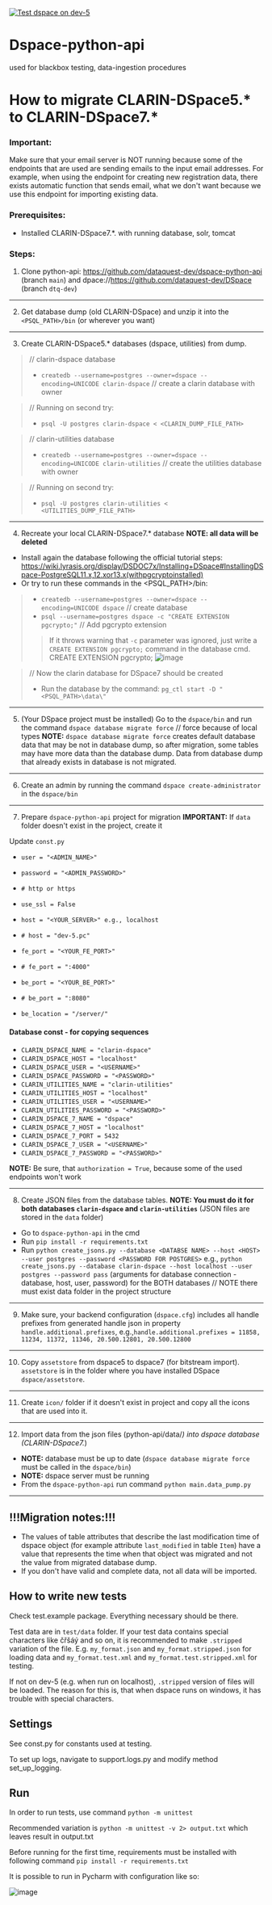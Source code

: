 [![Test dspace on dev-5](https://github.com/dataquest-dev/dspace-blackbox-testing/actions/workflows/test.yml/badge.svg)](https://github.com/dataquest-dev/dspace-blackbox-testing/actions/workflows/test.yml)

# Dspace-python-api
used for blackbox testing, data-ingestion procedures

# How to migrate CLARIN-DSpace5.* to CLARIN-DSpace7.*

### Important:
Make sure that your email server is NOT running because some of the endpoints that are used
are sending emails to the input email addresses. 
For example, when using the endpoint for creating new registration data, 
there exists automatic function that sends email, what we don't want
because we use this endpoint for importing existing data.

### Prerequisites:
- Installed CLARIN-DSpace7.*. with running database, solr, tomcat

### Steps:
1. Clone python-api: https://github.com/dataquest-dev/dspace-python-api (branch `main`) and dpace://https://github.com/dataquest-dev/DSpace (branch `dtq-dev`)

***
2. Get database dump (old CLARIN-DSpace) and unzip it into the `<PSQL_PATH>/bin` (or wherever you want)

***
3. Create CLARIN-DSpace5.* databases (dspace, utilities) from dump.
> // clarin-dspace database
> - `createdb --username=postgres --owner=dspace --encoding=UNICODE clarin-dspace` // create a clarin database with owner

> // Running on second try:
> - `psql -U postgres clarin-dspace < <CLARIN_DUMP_FILE_PATH>`

> // clarin-utilities database
> - `createdb --username=postgres --owner=dspace --encoding=UNICODE clarin-utilities` // create the utilities database with owner

> // Running on second try:
> - `psql -U postgres clarin-utilities < <UTILITIES_DUMP_FILE_PATH>`

***
4. Recreate your local CLARIN-DSpace7.* database **NOTE: all data will be deleted**
- Install again the database following the official tutorial steps: https://wiki.lyrasis.org/display/DSDOC7x/Installing+DSpace#InstallingDSpace-PostgreSQL11.x,12.xor13.x(withpgcryptoinstalled)
- Or try to run these commands in the <PSQL_PATH>/bin:
> - `createdb --username=postgres --owner=dspace --encoding=UNICODE dspace` // create database
> - `psql --username=postgres dspace -c "CREATE EXTENSION pgcrypto;"` // Add pgcrypto extension
> > If it throws warning that `-c` parameter was ignored, just write a `CREATE EXTENSION pgcrypto;` command in the database cmd.
> > CREATE EXTENSION pgcrypto;
![image](https://user-images.githubusercontent.com/90026355/228528044-f6ad178c-f525-4b15-b6cc-03d8d94c8ccc.png)
 

> // Now the clarin database for DSpace7 should be created
> - Run the database by the command: `pg_ctl start -D "<PSQL_PATH>\data\"`

***
5. (Your DSpace project must be installed) Go to the `dspace/bin` and run the command `dspace database migrate force` // force because of local types
**NOTE:** `dspace database migrate force` creates default database data that may be not in database dump, so after migration, some tables may have more data than the database dump. Data from database dump that already exists in database is not migrated.

***
6. Create an admin by running the command `dspace create-administrator` in the `dspace/bin`

***
7. Prepare `dspace-python-api` project for migration
**IMPORTANT:** If `data` folder doesn't exist in the project, create it

Update `const.py`
- `user = "<ADMIN_NAME>"`
- `password = "<ADMIN_PASSWORD>"`

- `# http or https`
- `use_ssl = False`
- `host = "<YOUR_SERVER>" e.g., localhost`
- `# host = "dev-5.pc"`
- `fe_port = "<YOUR_FE_PORT>"`
- `# fe_port = ":4000"`
- `be_port = "<YOUR_BE_PORT>"`
- `# be_port = ":8080"`
- `be_location = "/server/"`
#### Database const - for copying sequences
- `CLARIN_DSPACE_NAME = "clarin-dspace"`
- `CLARIN_DSPACE_HOST = "localhost"`
- `CLARIN_DSPACE_USER = "<USERNAME>"`
- `CLARIN_DSPACE_PASSWORD = "<PASSWORD>"`
- `CLARIN_UTILITIES_NAME = "clarin-utilities"`
- `CLARIN_UTILITIES_HOST = "localhost"`
- `CLARIN_UTILITIES_USER = "<USERNAME>"`
- `CLARIN_UTILITIES_PASSWORD = "<PASSWORD>"`
- `CLARIN_DSPACE_7_NAME = "dspace"`
- `CLARIN_DSPACE_7_HOST = "localhost"`
- `CLARIN_DSPACE_7_PORT = 5432`
- `CLARIN_DSPACE_7_USER = "<USERNAME>"`
- `CLARIN_DSPACE_7_PASSWORD = "<PASSWORD>"`

**NOTE:** Be sure, that `authorization = True`, because some of the used endpoints won't work

***
8. Create JSON files from the database tables. **NOTE: You must do it for both databases `clarin-dspace` and `clarin-utilities`** (JSON files are stored in the `data` folder)
- Go to `dspace-python-api` in the cmd
- Run `pip install -r requirements.txt`
- Run `python create_jsons.py --database <DATABSE NAME> --host <HOST> --user postgres --password <PASSWORD FOR POSTGRES>` e.g., `python create_jsons.py --database clarin-dspace --host localhost --user postgres --password pass` (arguments for database connection - database, host, user, password) for the BOTH databases // NOTE there must exist data folder in the project structure

***
9. Make sure, your backend configuration (`dspace.cfg`) includes all handle prefixes from generated handle json in property `handle.additional.prefixes`, 
e.g.,`handle.additional.prefixes = 11858, 11234, 11372, 11346, 20.500.12801, 20.500.12800`

***
10. Copy `assetstore` from dspace5 to dspace7 (for bitstream import). `assetstore` is in the folder where you have installed DSpace `dspace/assetstore`.

***
11. Create `icon/` folder if it doesn't exist in project and copy all the icons that are used into it.

***
12. Import data from the json files (python-api/data/*) into dspace database (CLARIN-DSpace7.*)
- **NOTE:** database must be up to date (`dspace database migrate force` must be called in the `dspace/bin`)
- **NOTE:** dspace server must be running
- From the `dspace-python-api` run command `python main.data_pump.py`

***
## !!!Migration notes:!!!
- The values of table attributes that describe the last modification time of dspace object (for example attribute `last_modified` in table `Item`) have a value that represents the time when that object was migrated and not the value from migrated database dump.
- If you don't have valid and complete data, not all data will be imported.
    
## How to write new tests
Check test.example package. Everything necessary should be there.

Test data are in `test/data` folder.
If your test data contains special characters like čřšáý and so on, it is recommended
to make `.stripped` variation of the file. 
E.g. `my_format.json` and `my_format.stripped.json` for loading data
and `my_format.test.xml` and `my_format.test.stripped.xml` for testing.

If not on dev-5 (e.g. when run on localhost), `.stripped` version of files will be loaded.
The reason for this is, that when dspace runs on windows, it has trouble with special characters.


## Settings
See const.py for constants used at testing.

To set up logs, navigate to support.logs.py and modify method set_up_logging.

## Run

In order to run tests, use command
`python -m unittest`

Recommended variation is
`python -m unittest -v 2> output.txt`
which leaves result in output.txt

Before running for the first time, requirements must be installed with following command
`pip install -r requirements.txt`

It is possible to run in Pycharm with configuration like so:

![image](https://user-images.githubusercontent.com/88670521/186934112-d0f828fd-a809-4ed8-bbfd-4457b734d8fd.png)
